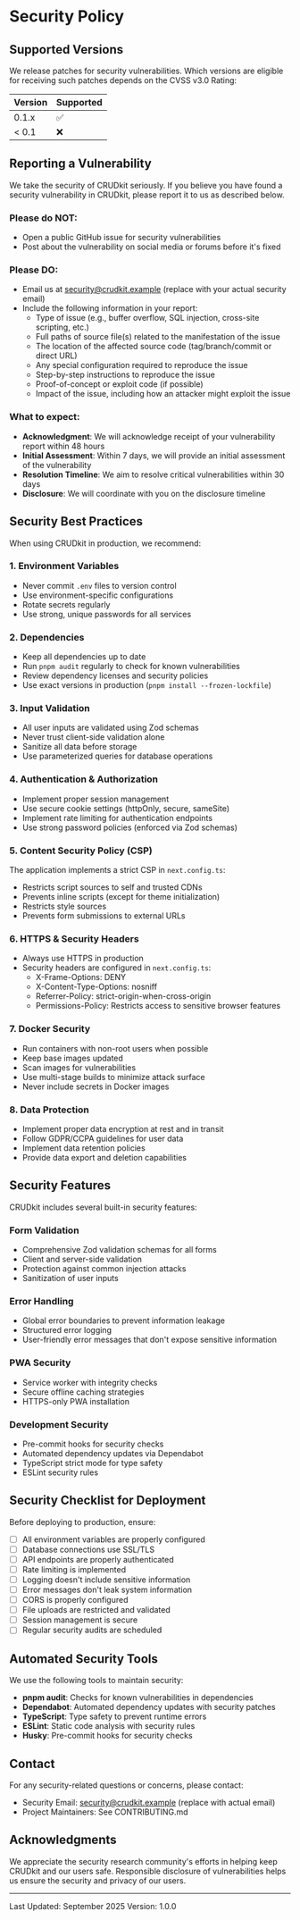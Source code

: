 # Security Policy

## Supported Versions

We release patches for security vulnerabilities. Which versions are eligible for receiving such patches depends on the CVSS v3.0 Rating:

| Version | Supported          |
| ------- | ------------------ |
| 0.1.x   | :white_check_mark: |
| < 0.1   | :x:                |

## Reporting a Vulnerability

We take the security of CRUDkit seriously. If you believe you have found a security vulnerability in CRUDkit, please report it to us as described below.

### Please do NOT:

- Open a public GitHub issue for security vulnerabilities
- Post about the vulnerability on social media or forums before it's fixed

### Please DO:

- Email us at security@crudkit.example (replace with your actual security email)
- Include the following information in your report:
  - Type of issue (e.g., buffer overflow, SQL injection, cross-site scripting, etc.)
  - Full paths of source file(s) related to the manifestation of the issue
  - The location of the affected source code (tag/branch/commit or direct URL)
  - Any special configuration required to reproduce the issue
  - Step-by-step instructions to reproduce the issue
  - Proof-of-concept or exploit code (if possible)
  - Impact of the issue, including how an attacker might exploit the issue

### What to expect:

- **Acknowledgment**: We will acknowledge receipt of your vulnerability report within 48 hours
- **Initial Assessment**: Within 7 days, we will provide an initial assessment of the vulnerability
- **Resolution Timeline**: We aim to resolve critical vulnerabilities within 30 days
- **Disclosure**: We will coordinate with you on the disclosure timeline

## Security Best Practices

When using CRUDkit in production, we recommend:

### 1. Environment Variables

- Never commit `.env` files to version control
- Use environment-specific configurations
- Rotate secrets regularly
- Use strong, unique passwords for all services

### 2. Dependencies

- Keep all dependencies up to date
- Run `pnpm audit` regularly to check for known vulnerabilities
- Review dependency licenses and security policies
- Use exact versions in production (`pnpm install --frozen-lockfile`)

### 3. Input Validation

- All user inputs are validated using Zod schemas
- Never trust client-side validation alone
- Sanitize all data before storage
- Use parameterized queries for database operations

### 4. Authentication & Authorization

- Implement proper session management
- Use secure cookie settings (httpOnly, secure, sameSite)
- Implement rate limiting for authentication endpoints
- Use strong password policies (enforced via Zod schemas)

### 5. Content Security Policy (CSP)

The application implements a strict CSP in `next.config.ts`:

- Restricts script sources to self and trusted CDNs
- Prevents inline scripts (except for theme initialization)
- Restricts style sources
- Prevents form submissions to external URLs

### 6. HTTPS & Security Headers

- Always use HTTPS in production
- Security headers are configured in `next.config.ts`:
  - X-Frame-Options: DENY
  - X-Content-Type-Options: nosniff
  - Referrer-Policy: strict-origin-when-cross-origin
  - Permissions-Policy: Restricts access to sensitive browser features

### 7. Docker Security

- Run containers with non-root users when possible
- Keep base images updated
- Scan images for vulnerabilities
- Use multi-stage builds to minimize attack surface
- Never include secrets in Docker images

### 8. Data Protection

- Implement proper data encryption at rest and in transit
- Follow GDPR/CCPA guidelines for user data
- Implement data retention policies
- Provide data export and deletion capabilities

## Security Features

CRUDkit includes several built-in security features:

### Form Validation

- Comprehensive Zod validation schemas for all forms
- Client and server-side validation
- Protection against common injection attacks
- Sanitization of user inputs

### Error Handling

- Global error boundaries to prevent information leakage
- Structured error logging
- User-friendly error messages that don't expose sensitive information

### PWA Security

- Service worker with integrity checks
- Secure offline caching strategies
- HTTPS-only PWA installation

### Development Security

- Pre-commit hooks for security checks
- Automated dependency updates via Dependabot
- TypeScript strict mode for type safety
- ESLint security rules

## Security Checklist for Deployment

Before deploying to production, ensure:

- [ ] All environment variables are properly configured
- [ ] Database connections use SSL/TLS
- [ ] API endpoints are properly authenticated
- [ ] Rate limiting is implemented
- [ ] Logging doesn't include sensitive information
- [ ] Error messages don't leak system information
- [ ] CORS is properly configured
- [ ] File uploads are restricted and validated
- [ ] Session management is secure
- [ ] Regular security audits are scheduled

## Automated Security Tools

We use the following tools to maintain security:

- **pnpm audit**: Checks for known vulnerabilities in dependencies
- **Dependabot**: Automated dependency updates with security patches
- **TypeScript**: Type safety to prevent runtime errors
- **ESLint**: Static code analysis with security rules
- **Husky**: Pre-commit hooks for security checks

## Contact

For any security-related questions or concerns, please contact:

- Security Email: security@crudkit.example (replace with actual email)
- Project Maintainers: See CONTRIBUTING.md

## Acknowledgments

We appreciate the security research community's efforts in helping keep CRUDkit and our users safe. Responsible disclosure of vulnerabilities helps us ensure the security and privacy of our users.

---

Last Updated: September 2025
Version: 1.0.0
